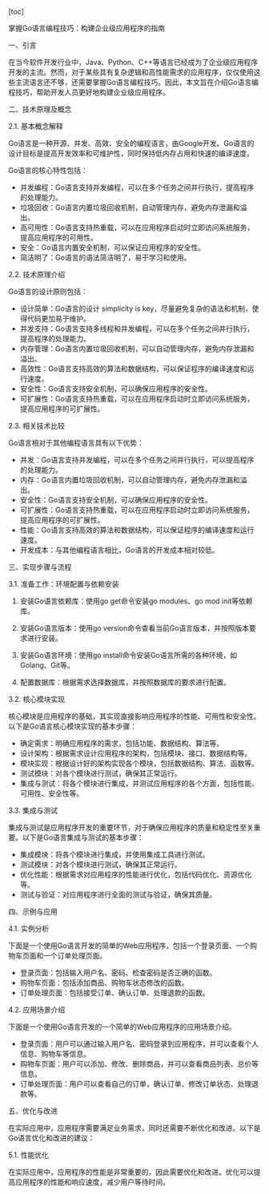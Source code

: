 
[toc]                    
                
                
掌握Go语言编程技巧：构建企业级应用程序的指南

一、引言

在当今软件开发行业中，Java、Python、C++等语言已经成为了企业级应用程序开发的主流。然而，对于某些具有复杂逻辑和高性能需求的应用程序，仅仅使用这些主流语言还不够，还需要掌握Go语言编程技巧。因此，本文旨在介绍Go语言编程技巧，帮助开发人员更好地构建企业级应用程序。

二、技术原理及概念

2.1. 基本概念解释

Go语言是一种开源、并发、高效、安全的编程语言，由Google开发。Go语言的设计目标是提高开发效率和可维护性，同时保持低内存占用和快速的编译速度。

Go语言的核心特性包括：

- 并发编程：Go语言支持并发编程，可以在多个任务之间并行执行，提高程序的处理能力。
- 垃圾回收：Go语言内置垃圾回收机制，自动管理内存，避免内存泄漏和溢出。
- 高可用性：Go语言支持热重载，可以在应用程序启动时立即访问系统服务，提高应用程序的可用性。
- 安全：Go语言内置安全机制，可以保证应用程序的安全性。
- 简洁明了：Go语言的语法简洁明了，易于学习和使用。

2.2. 技术原理介绍

Go语言的设计原则包括：

- 设计简单：Go语言的设计 simplicity is key，尽量避免复杂的语法和机制，使得代码更加易于维护。
- 并发支持：Go语言支持多线程和并发编程，可以在多个任务之间并行执行，提高程序的处理能力。
- 内存管理：Go语言内置垃圾回收机制，可以自动管理内存，避免内存泄漏和溢出。
- 高效性：Go语言支持高效的算法和数据结构，可以保证程序的编译速度和运行速度。
- 安全性：Go语言支持安全机制，可以确保应用程序的安全性。
- 可扩展性：Go语言支持热重载，可以在应用程序启动时立即访问系统服务，提高应用程序的可扩展性。

2.3. 相关技术比较

Go语言相对于其他编程语言具有以下优势：

- 并发：Go语言支持并发编程，可以在多个任务之间并行执行，可以提高程序的处理能力。
- 内存：Go语言内置垃圾回收机制，可以自动管理内存，避免内存泄漏和溢出。
- 安全性：Go语言支持安全机制，可以确保应用程序的安全性。
- 可扩展性：Go语言支持热重载，可以在应用程序启动时立即访问系统服务，提高应用程序的可扩展性。
- 性能：Go语言支持高效的算法和数据结构，可以保证程序的编译速度和运行速度。
- 开发成本：与其他编程语言相比，Go语言的开发成本相对较低。

三、实现步骤与流程

3.1. 准备工作：环境配置与依赖安装

1. 安装Go语言依赖库：使用go get命令安装go modules、go mod init等依赖库。

2. 安装Go语言版本：使用go version命令查看当前Go语言版本，并按照版本要求进行安装。

3. 安装Go语言环境：使用go install命令安装Go语言所需的各种环境，如Golang、Git等。

4. 配置数据库：根据需求选择数据库，并按照数据库的要求进行配置。

3.2. 核心模块实现

核心模块是应用程序的基础，其实现直接影响应用程序的性能、可用性和安全性。以下是Go语言核心模块实现的基本步骤：

- 确定需求：明确应用程序的需求，包括功能、数据结构、算法等。
- 设计架构：根据需求设计应用程序的架构，包括模块、接口、数据结构等。
- 模块实现：根据设计好的架构实现各个模块，包括数据结构、算法、函数等。
- 测试模块：对各个模块进行测试，确保其正常运行。
- 集成与测试：将各个模块进行集成，并测试应用程序的各个方面，包括性能、可用性、安全性等。

3.3. 集成与测试

集成与测试是应用程序开发的重要环节，对于确保应用程序的质量和稳定性至关重要。以下是Go语言集成与测试的基本步骤：

- 集成模块：将各个模块进行集成，并使用集成工具进行测试。
- 测试模块：对各个模块进行测试，确保其正常运行。
- 优化性能：根据需求对应用程序的性能进行优化，包括代码优化、资源优化等。
- 测试与验证：对应用程序进行全面的测试与验证，确保其质量。

四、示例与应用

4.1. 实例分析

下面是一个使用Go语言开发的简单的Web应用程序，包括一个登录页面、一个购物车页面和一个订单处理页面。

- 登录页面：包括输入用户名、密码、检查密码是否正确的函数。
- 购物车页面：包括添加商品、购物车状态修改的函数。
- 订单处理页面：包括接受订单、确认订单、处理退款的函数。

4.2. 应用场景介绍

下面是一个使用Go语言开发的一个简单的Web应用程序的应用场景介绍。

- 登录页面：用户可以通过输入用户名、密码登录到应用程序，并可以查看个人信息、购物车等信息。
- 购物车页面：用户可以添加、修改、删除商品，并可以查看商品列表、总价等信息。
- 订单处理页面：用户可以查看自己的订单，确认订单、修改订单状态、处理退款等。

五、优化与改进

在实际应用中，应用程序需要满足业务需求，同时还需要不断优化和改进。以下是Go语言优化和改进的建议：

5.1. 性能优化

在实际应用中，应用程序的性能是非常重要的，因此需要优化和改进。优化可以提高应用程序的性能和响应速度，减少用户等待时间。

